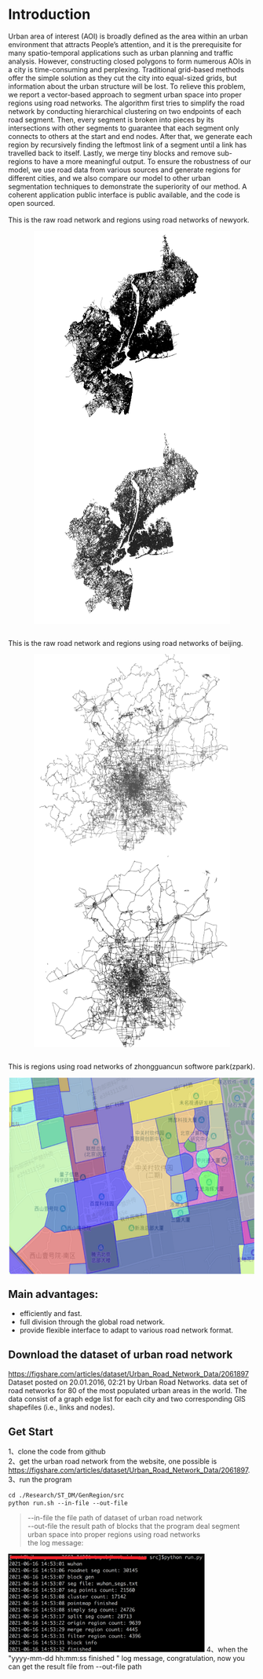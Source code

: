 # Introduction
Urban area of interest (AOI) is broadly defined as the area within an urban environment that attracts People’s attention, and it is the prerequisite for many spatio-temporal applications such as urban planning and traffic analysis. However, constructing closed polygons to form numerous AOIs in a city is time-consuming and perplexing. Traditional grid-based methods offer the simple solution as they cut the city into equal-sized grids, but information about the urban structure will be lost. To relieve this problem, we report a vector-based approach to segment urban space into proper regions using road networks. The algorithm first tries to simplify the road network by conducting hierarchical clustering on two endpoints of each road segment. Then, every segment is broken into pieces by its intersections with other segments to guarantee that each segment only connects to others at the start and end nodes. After that, we generate each region by recursively finding the leftmost link of a segment until a link has travelled back to itself. Lastly, we merge tiny blocks and remove sub-regions to have a more meaningful output. To ensure the robustness of our model, we use road data from various sources and generate regions for different cities, and we also compare our model to other urban segmentation techniques to demonstrate the superiority of our method. A coherent application public interface is public available, and the code is open sourced.<br> <br>
This is the raw road network and regions using road networks of newyork.  
<p align="center">
    <img align="center" src="https://github.com/PaddlePaddle/Research/blob/genregion/ST_DM/GenRegion/result/newyork_link.png" width="400" height="400" alt="newyork_link" style="margin:0 auto"/>
    <img align="center" src="https://github.com/PaddlePaddle/Research/blob/genregion/ST_DM/GenRegion/result/newyork_polygons.png" width="400" height="400" alt="newyork_polygons" style="margin:0 auto"/>  
</p>
<br>This is the raw road network and regions using road networks of beijing.  
<p align="center">
<img align="center" src="https://github.com/PaddlePaddle/Research/blob/genregion/ST_DM/GenRegion/result/beijing_road_network.png" width="400" height="400" alt="processing" style="text-align:center"/>
<img align="center" src="https://github.com/PaddlePaddle/Research/blob/genregion/ST_DM/GenRegion/result/beijing_polygons.png" width="400" height="400" alt="processing"/>  
</p>
<br>This is regions using road networks of zhongguancun softwore park(zpark).  
<p align="center">
<img align="center" src="https://github.com/PaddlePaddle/Research/blob/genregion/ST_DM/GenRegion/result/ZPark.png" width="500" height="400" alt="Result of ZPARK" style="margin:0 auto"/>  
</p>  

## Main advantages:  

* efficiently and fast.   
* full division through the global road network.  
* provide flexible interface to adapt to various road network format.  

## Download the dataset of urban road network
https://figshare.com/articles/dataset/Urban_Road_Network_Data/2061897 Dataset posted on 20.01.2016, 02:21 by Urban Road Networks. data set of road networks for 80 of the most populated urban areas in the world. The data consist of a graph edge list for each city and two corresponding GIS shapefiles (i.e., links and nodes).

## Get Start
1、clone the code from github <br> 
2、get the urban road network from the website, one possible is https://figshare.com/articles/dataset/Urban_Road_Network_Data/2061897.  
3、run the program
```
cd ./Research/ST_DM/GenRegion/src  
python run.sh --in-file --out-file   
```
>    --in-file the file path of dataset of urban road network <br> 
>    --out-file the result path of blocks that the program deal segment urban space into proper regions using road networks <br>
>   the log message:
  <img src="https://github.com/PaddlePaddle/Research/blob/genregion/ST_DM/GenRegion/result/process.png" width="400" height="200" alt="processing"/>  
4、when the "yyyy-mm-dd hh:mm:ss finished " log message, congratulation, now you can get the result file from --out-file path  
